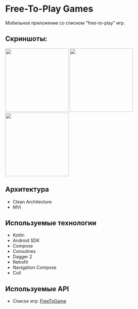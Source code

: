 # Free-To-Play Games

  Мобильное приложение со списком "free-to-play" игр.

## Скриншоты:

<image src='https://github.com/arshapshap/free-to-play-games/assets/48681339/b9c1f12b-61b6-4957-9460-25c2cb511074' width=200 />
<image src='https://github.com/arshapshap/free-to-play-games/assets/48681339/70787746-a044-4622-b6d3-ad5ae14558a7' width=200 />
<image src='https://github.com/arshapshap/free-to-play-games/assets/48681339/9a2af524-bffa-4246-8b60-77085ed64707' width=200 />


## Архитектура
* Clean Architecture
* MVI

## Используемые технологии
* Kotlin
* Android SDK
* Compose
* Coroutines
* Dagger 2
* Retrofit
* Navigation Compose
* Coil

## Используемые API
* Список игр: [FreeToGame](https://www.freetogame.com/api-doc/)
